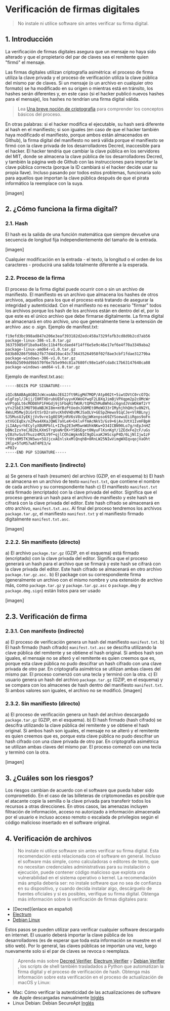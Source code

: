 # Verificación de firmas digitales

> No instale ni utilice software sin antes verificar su firma digital.

## 1. Introducción
La verificación de firmas digitales asegura que un mensaje no haya sido alterado y que el propietario del par de claves sea el remitente quien "firmó" el mensaje. 

Las firmas digitales utilizan criptografía asimétrica: el proceso de firma utiliza la clave privada y el proceso de verificación utiliza la clave pública del mismo par de claves.
Si un mensaje (o un archivo en cualquier otro formato) se ha modificado en su origen o mientras está en tránsito, los hashes serán diferentes y, en este caso (si el hacker publicó nuevos hashes para el mensaje), los hashes no tendrían una firma digital válida.

> Lea [ Una breve noción de criptografía](https://stakey.club/en/a-brief-notion-of-cryptography/) para comprender los conceptos básicos del proceso.

En otras palabras: si el hacker modifica el ejecutable, su hash será diferente al hash en el manifiesto; si son iguales (en caso de que el hacker también haya modificado el manifiesto, porque ambos están almacenados en Github), la firma digital del manifiesto no será válida porque el manifiesto se firmó con la clave privada de los desarrolladores Decred, inaccesible para el hacker. El hacker tendría que cambiar la clave pública en los servidores del MIT, donde se almacena la clave pública de los desarrolladores Decred, y también la página web de Github con las instrucciones para importar la clave pública correcta (porque la ID cambiará si el hacker decide usar su propia llave). Incluso pasando por todos estos problemas, funcionaría solo para aquellos que importan la clave pública después de que el pirata informático la reemplace con la suya.

[imagen]

## 2. ¿Cómo funciona la firma digital? 
### 2.1. Hash
El hash es la salida de una función matemática que siempre devuelve una secuencia de longitud fija independientemente del tamaño de la entrada.

[imagen]

Cualquier modificación en la entrada - el texto, la longitud o el orden de los caracteres - producirá una salida totalmente diferente a la esperada.

### 2.2. Proceso de la firma
El proceso de la firma digital puede ocurrir con o sin un archivo de manifiesto. El manifiesto es un archivo que almacena los hashes de otros archivos, aquellos para los que el proceso está tratando de asegurar la integridad y autenticidad. Con el manifiesto no es necesario "firmar" todos los archivos porque los hash de los archivos están en dentro del el, por lo que este es el único archivo que debe firmarse digitalmente. La firma digital se almacenará en otro archivo, uno que generalmente tiene la extensión de archivo .asc o .sign.
Ejemplo de manifest.txt:

```
f19efd3bc998ad847e206e3eaf393182d2edc458a7329fafb3cd8d9b2cd7ab56  package-linux-386-v1.0.tar.gz
36375985df1ba9a45bc11b4f6cdaed4f14ff6e5e9c46e17ef6e4f70a3349aba2  package-linux-amd64-v1.0.tar.gz
683b80286f50bb2fb77d4d10ac43c736435264958f02f8ae3cbf1fdae31279ba  package-windows-386-v1.0.tar.gz
964db2509dd9bb570f6e7b5e99dc81a7680fc98e1a9fcda8c17b63147648ca88  package-windows-amd64-v1.0.tar.gz
```

Ejemplo de manifest.txt.asc:

```
-----BEGIN PGP SIGNATURE-----

iQIcBAABAgAGBQJcWcxoAAoJEG2Jft9RigMd7MQP/Atp002t+5iwtDVtC0rcO7Qc
elgFzpl/Jkjj/I0RTXDrubUEbFuyyvKXWoGYwqF2LBXqJimBjVPXqpm2p2cOMcWr
wVPtgGLt6cMOD8hP1FHGdj9jSFbqR1fWUR/tQPHZhMuBWh6ic6gndJVsWOkWf2rY
yYv2SbE3JMOT98aNBJKI8m+mYBzPtUednJG0MEt0MeWO33rIMyhjhhQHc5v8N2YL
4WsLM5MwjDiGrEtSrD2raVvcKh0VHDsMKJSaOLV+GESpZHewx91qCJe+VlRBLnyj
SJ5MusUJyEKjjVv9vre1g8ESMjnRV6sV8cQqjWKenpso69ZYSoewuEiiRgos9oFn
xtVGCEqDx/nZPwa4XKaJQWE7aVLeK+bklvFfmAcNkV3/Gs9+6jAvJUtX1IvmFBpH
jLIAAysrhECylyXBURPblL+IZkg2E3eM5wnWUhkNKw+D34ICBN90Lo7g/nEpJnHZ
bBNcIzxYeCJB2bLKXmSTrgUaNrEK+YSBSEg+t0NyuFlKsnKgY/1ZEdxFe2cF/uGs
yI0zhvSuSfhuzz4MJLV9f+qjlCOhiWgknN1C9gDixaKJHScspP4D/6LjNlIjw1zF
YYOtxBM5TK3N5wu+5OJjcxAEnlskxMlQnqhB+8RnLW25NIwVimgWXEqvqojVaOht
2Rlp+5ToMS7wAT4PE3/w
=P8Iv
-----END PGP SIGNATURE-----
```

### 2.2.1. Con manifiesto (indirecto)
a) Se genera el hash (resumen) del archivo (GZIP, en el esquema)
b) El hash se almacena en un archivo de texto `manifest.txt`, que contiene el nombre de cada archivo y su correspondiente hash
c) El manifiesto `manifest.txt` está firmado (encriptado) con la clave privada del editor. Significa que el proceso generará un hash para el archivo de manifiesto y este hash se cifrará con la clave privada del editor. Este hash cifrado se almacenará en otro archivo, `manifest.txt.asc`. Al final del proceso tendremos los archivos `package.tar.gz`, el manifiesto `manifest.txt` y el manifiesto firmado digitalmente `manifest.txt.asc`. 

[imagen]

### 2.2.2. Sin manifiesto (directo) 
a) El archivo `package.tar.gz`  (GZIP, en el esquema) está firmado (encriptado) con la clave privada del editor. Significa que el proceso generará un hash para el archivo que se firmará y este hash se cifrará con la clave privada del editor. Este hash cifrado se almacenará en otro archivo `package.tar.gz.asc.`
b) El package con su correspondiente firma (generalmente un archivo con el mismo nombre y una extensión de archivo más, como `package.tar.gz` y `package.tar.gz.asc` o `package.dmg` y `package.dmg.sign`) están listos para ser usado

[imagen]

## 2.3. Verificación de firma
### 2.3.1. Con manifesto (indirecto) 
a) El proceso de verificación genera un hash del manifiesto `manifest.txt`.
b) El hash firmado (hash cifrado) `manifest.txt.asc` se descifra utilizando la clave pública del remitente y se obtiene el hash original. Si ambos hash son iguales, el mensaje no se alteró y el remitente es quien creemos que es, porque esta clave pública no pudo descifrar un hash cifrado con una clave privada de otro par. En criptografía asimétrica se utilizan ambas claves del mismo par. El proceso comenzó con una tecla y terminó con la otra.
c) El usuario genera un hash del archivo `package.tar.gz` (GZIP, en el esquema) y se compara con los almacenes de hash dentro del manifiesto `manifest.txt`. Si ambos valores son iguales, el archivo no se modificó.
[imagen]

### 2.3.2. Sin manifiesto (directo) 
a) El proceso de verificación genera un hash del archivo descargado `package.tar.gz` (GZIP, en el esquema).
b) El hash firmado (hash cifrado) se descifra utilizando la clave pública del remitente y se obtiene el hash original. Si ambos hash son iguales, el mensaje no se alteró y el remitente es quien creemos que es, porque esta clave pública no pudo descifrar un hash cifrado con una clave privada de otro par. En criptografía asimétrica se utilizan ambas claves del mismo par. El proceso comenzó con una tecla y terminó con la otra.

[imagen]

## 3. ¿Cuáles son los riesgos? 
Los riesgos cambian de acuerdo con el software que pueda haber sido comprometido. En el caso de las billeteras de criptomonedas es posible que el atacante copie la semilla o la clave privada para transferir todos los recursos a otras direcciones. En otros casos, las amenazas incluyen filtración de información, acceso no autorizado a información almacenada por el usuario e incluso acceso remoto o escalada de privilegios según el código malicioso insertado en el software original.

## 4. Verificación de archivos 
> No instale ni utilice software sin antes verificar su firma digital.
Esta recomendación está relacionada con el software en general. Incluso el software más simple, como calculadoras o editores de texto, que no necesitan credenciales administrativas para su instalación o ejecución, puede contener código malicioso que explota una vulnerabilidad en el sistema operativo o kernel. La recomendación más amplia debería ser: no instale software que no sea de confianza en su dispositivo, y cuando decida instalar algo, descárguelo de fuentes oficiales y si es posibles, verifique su firma digital.
Obtenga más información sobre la verificación de firmas digitales para:
- [Decred](enlace en español)
- [Electrum](https://stakey.club/en/verifying-digital-signatures-electrum/)
- [Debian Linux](https://stakey.club/en/verifying-digital-signatures-debian-linux/)

Estos pasos se pueden utilizar para verificar cualquier software descargado en internet. El usuario deberá importar la clave pública de los desarrolladores (es de esperar que toda esta información se muestre en el sitio web). Por lo general, las claves públicas se importan una vez, luego nuevamente solo si el par de claves se revoca o reemplaza.
> Aprenda más sobre [Decred Verifier](traducir...?), [Electrum Verifier](https://stakey.club/en/electrum-verifier/)  y [Debian Verifier](https://stakey.club/en/debian-verifier/) , los scripts de shell también trasladados a Python que automatizan la firma digital y el proceso de verificación de hash.
Obtenga más información sobre esta verificación en el proceso de actualización de macOS y Linux:
- Mac: Cómo verificar la autenticidad de las actualizaciones de software de Apple descargadas manualmente [Inlglés](https://support.apple.com/en-us/HT202369)
- Linux Debian: Debian SecureApt [Inglés](https://wiki.debian.org/SecureApt)
